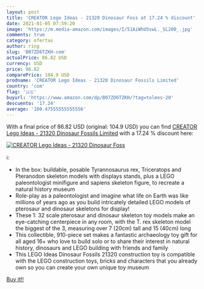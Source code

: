 ```yaml
---
layout: post
title: 'CREATOR Lego Ideas - 21320 Dinosaur Foss at 17.24 % discount'
date: 2021-01-05 07:59:20
image: 'https://m.media-amazon.com/images/I/51AiWhU5swL._SL200_.jpg'
comments: true
category: ofertas
author: ring
slug: 'B07ZD6TZKH-com'
actualPrice: 86.82 USD
currency: USD
price: 86.82
comparePrice: 104.9 USD
prodname: 'CREATOR Lego Ideas - 21320 Dinosaur Fossils Limited'
country: 'com'
flag: '🇺🇸'
buyurl: 'https://www.amazon.com/dp/B07ZD6TZKH/?tag=tolees-20'
descuento: '17.24'
average: '100.47555555555556'
---
```


With a final price of 86.82 USD (original: 104.9 USD) you can find [CREATOR Lego Ideas - 21320 Dinosaur Fossils Limited](https://www.amazon.com/dp/B07ZD6TZKH/?tag=tolees-20) with a  17.24 % discount here:

[![CREATOR Lego Ideas - 21320 Dinosaur Foss](https://m.media-amazon.com/images/I/51AiWhU5swL._SL200_.jpg)](https://www.amazon.com/dp/B07ZD6TZKH/?tag=tolees-20)

ℹ️:

- In the box: buildable, posable Tyrannosaurus rex, Triceratops and Pteranodon skeleton models with displays stands, plus a LEGO paleontologist minifigure and sapiens skeleton figure, to recreate a natural history museum
- Role-play as a paleontologist and imagine what life on Earth was like millions of years ago as you build intricately detailed LEGO models of pterosaur and dinosaur skeletons for display!
- These 1: 32 scale pterosaur and dinosaur skeleton toy models make an eye-catching centerpiece in any room, with the T. rex skeleton model the biggest of the 3, measuring over 7 (20cm) tall and 15 (40cm) long
- This collectible, 910-piece set makes a fantastic archaeology toy gift for all aged 16+ who love to build solo or to share their interest in natural history, dinosaurs and LEGO building with friends and family
- This LEGO Ideas Dinosaur Fossils 21320 construction toy is compatible with the LEGO construction toys, bricks and characters that you already own so you can create your own unique toy museum

[Buy it!!](https://www.amazon.com/dp/B07ZD6TZKH/?tag=tolees-20)
